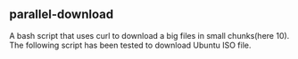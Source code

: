 ## parallel-download
A bash script that uses curl to download a big files in small chunks(here 10). The following script has been tested to download Ubuntu ISO file. 
